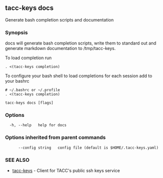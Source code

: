 ## tacc-keys docs

Generate bash completion scripts and documentation

### Synopsis

docs will generate bash completion scripts, write them to standard out
and generate markdown documentation to /tmp/tacc-keys.

To load completion run
    
    . <(tacc-keys completion)

To configure your bash shell to load completions for each session add to your bashrc

    # ~/.bashrc or ~/.profile
    . <(tacc-keys completion)
    

```
tacc-keys docs [flags]
```

### Options

```
  -h, --help   help for docs
```

### Options inherited from parent commands

```
      --config string   config file (default is $HOME/.tacc-keys.yaml)
```

### SEE ALSO

* [tacc-keys](README.md)	 - Client for TACC's public ssh keys service

